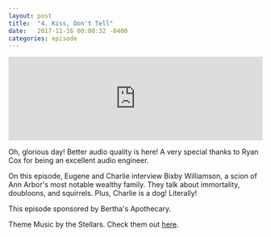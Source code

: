 ```yaml
---
layout: post
title:  "4. Kiss, Don't Tell"
date:   2017-11-16 00:00:32 -0400
categories: episode
---
```

<iframe width="100%" height="166" scrolling="no" frameborder="no" src="https://w.soundcloud.com/player/?url=https%3A//api.soundcloud.com/tracks/356487998&amp;color=%23ff5500&amp;auto_play=false&amp;hide_related=false&amp;show_comments=true&amp;show_user=true&amp;show_reposts=false&amp;show_teaser=true"></iframe>

Oh, glorious day! Better audio quality is here! A very special thanks to Ryan Cox for being an excellent audio engineer.

On this episode, Eugene and Charlie interview Bixby Williamson, a scion of Ann Arbor's most notable wealthy family. They talk about immortality, doubloons, and squirrels. Plus, Charlie is a dog! Literally!

This episode sponsored by Bertha's Apothecary.

Theme Music by the Stellars. Check them out [here][bandcamp].

[bandcamp]: http://the-stellars.bandcamp.com.
